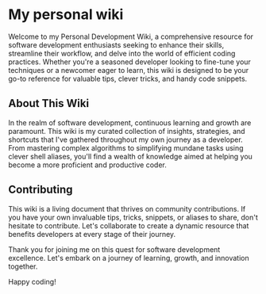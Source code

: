 # My personal wiki

Welcome to my Personal Development Wiki, a comprehensive resource for software development enthusiasts seeking to enhance their skills, streamline their workflow, and delve into the world of efficient coding practices. Whether you're a seasoned developer looking to fine-tune your techniques or a newcomer eager to learn, this wiki is designed to be your go-to reference for valuable tips, clever tricks, and handy code snippets.

## About This Wiki

In the realm of software development, continuous learning and growth are paramount. This wiki is my curated collection of insights, strategies, and shortcuts that I've gathered throughout my own journey as a developer. From mastering complex algorithms to simplifying mundane tasks using clever shell aliases, you'll find a wealth of knowledge aimed at helping you become a more proficient and productive coder.

## Contributing

This wiki is a living document that thrives on community contributions. If you have your own invaluable tips, tricks, snippets, or aliases to share, don't hesitate to contribute. Let's collaborate to create a dynamic resource that benefits developers at every stage of their journey.

Thank you for joining me on this quest for software development excellence. Let's embark on a journey of learning, growth, and innovation together.

Happy coding!
